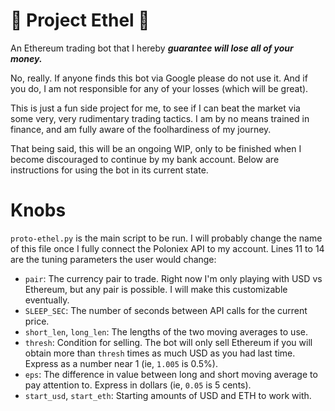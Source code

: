 # :older_woman: Project Ethel :older_woman:
An Ethereum trading bot that I hereby **_guarantee will lose all of your money._**

No, really.  If anyone finds this bot via Google please do not use it.  And if you do, I am not responsible for any of your losses (which will be great).

This is just a fun side project for me, to see if I can beat the market via some very, very rudimentary trading tactics.  I am by no means trained in finance, and am fully aware of the foolhardiness of my journey.

That being said, this will be an ongoing WIP, only to be finished when I become discouraged to continue by my bank account.  Below are instructions for using the bot in its current state.

# Knobs
`proto-ethel.py` is the main script to be run.  I will probably change the name of this file once I fully connect the Poloniex API to my account.  Lines 11 to 14 are the tuning parameters the user would change:

* `pair`: The currency pair to trade.  Right now I'm only playing with USD vs Ethereum, but any pair is possible.  I will make this customizable eventually.
* `SLEEP_SEC`: The number of seconds between API calls for the current price.
* `short_len`, `long_len`: The lengths of the two moving averages to use.
* `thresh`: Condition for selling.  The bot will only sell Ethereum if you will obtain more than `thresh` times as much USD as you had last time.  Express as a number near 1 (ie, `1.005` is 0.5%).
* `eps`: The difference in value between long and short moving average to pay attention to.  Express in dollars (ie, `0.05` is 5 cents).
* `start_usd`, `start_eth`: Starting amounts of USD and ETH to work with.
